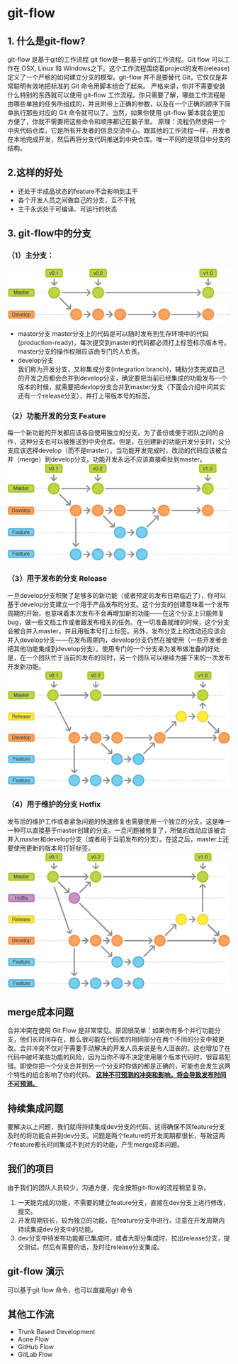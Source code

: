 # git-flow

## 1. 什么是git-flow?
git-flow 是基于git的工作流程
git flow是一套基于git的工作流程。Git flow 可以工作在 OSX, Linux 和 Windows之下。这个工作流程围绕着project的发布(release)定义了一个严格的如何建立分支的模型。git-flow 并不是要替代 Git，它仅仅是非常聪明有效地把标准的 Git 命令用脚本组合了起来。
严格来讲，你并不需要安装什么特别的东西就可以使用 git-flow 工作流程。你只需要了解，哪些工作流程是由哪些单独的任务所组成的，并且附带上正确的参数，以及在一个正确的顺序下简单执行那些对应的 Git 命令就可以了。当然，如果你使用 git-flow 脚本就会更加方便了，你就不需要把这些命令和顺序都记在脑子里。
原理：流程仍然使用一个中央代码仓库，它是所有开发者的信息交流中心。跟其他的工作流程一样，开发者在本地完成开发，然后再将分支代码推送到中央仓库。唯一不同的是项目中分支的结构。

## 2.这样的好处
* 还处于半成品状态的feature不会影响到主干
* 各个开发人员之间做自己的分支，互不干扰
* 主干永远处于可编译、可运行的状态

## 3. git-flow中的分支
### （1）主分支：
![主分支](./imgs/1.png)


* master分支 
master分支上的代码是可以随时发布到生存环境中的代码(production-ready)，每次提交到master的代码都必须打上标签标示版本号。master分支的操作权限应该由专门的人负责。
* develop分支  
我们称为开发分支，又称集成分支(integration branch)，辅助分支完成自己的开发之后都会合并到develop分支，确定要把当前已经集成的功能发布一个版本的时候，就需要把devlop分支合并到master分支（下面会介绍中间其实还有一个release分支），并打上带版本号的标签。

### （2）功能开发的分支 Feature
每一个新功能的开发都应该各自使用独立的分支。为了备份或便于团队之间的合作，这种分支也可以被推送到中央仓库。但是，在创建新的功能开发分支时，父分支应该选择develop（而不是master）。当功能开发完成时，改动的代码应该被合并（merge）到develop分支。功能开发永远不应该直接牵扯到master。
![主分支](./imgs/2.png)

### （3）用于发布的分支 Release
一旦develop分支积聚了足够多的新功能（或者预定的发布日期临近了），你可以基于develop分支建立一个用于产品发布的分支。这个分支的创建意味着一个发布周期的开始，也意味着本次发布不会再增加新的功能——在这个分支上只能修复bug，做一些文档工作或者跟发布相关的任务。在一切准备就绪的时候，这个分支会被合并入master，并且用版本号打上标签。另外，发布分支上的改动还应该合并入develop分支——在发布周期内，develop分支仍然在被使用（一些开发者会把其他功能集成到develop分支）。使用专门的一个分支来为发布做准备的好处是，在一个团队忙于当前的发布的同时，另一个团队可以继续为接下来的一次发布开发新功能。
![主分支](./imgs/3.png)

### （4）用于维护的分支 Hotfix   
发布后的维护工作或者紧急问题的快速修复也需要使用一个独立的分支。这是唯一一种可以直接基于master创建的分支。一旦问题被修复了，所做的改动应该被合并入master和develop分支（或者用于当前发布的分支）。在这之后，master上还要使用更新的版本号打好标签。  
![主分支](./imgs/4.png)  

## merge成本问题
合并冲突在使用 Git Flow 是非常常见。原因很简单：如果你有多个并行功能分支，他们长时间存在，那么很可能在代码库的相同部分在两个不同的分支中被更改。合并冲突不仅对于需要手动解决的开发人员来说是令人沮丧的。这也增加了在代码中破坏某些功能的风险，因为当你不得不决定使用哪个版本代码时，很容易犯错。即使你把一个分支合并到另一个分支时你做的都是正确的，可能也会发生这两个特性的组合影响了你的代码。
**<u>这种不可预测的冲突和影响，将会导致发布时间不可预测。</u>**

## 持续集成问题
要解决以上问题，我们就得持续集成dev分支的代码，这得确保不同feature分支及时的将功能合并到dev分支。问题是两个feature的开发周期都很长，导致这两个feature都长时间集成不到对方的功能，产生merge成本问题。

## 我们的项目
由于我们的团队人员较少，沟通方便，完全按照git-flow的流程稍显复杂。  
1. 一天能完成的功能，不需要的建立feature分支，直接在dev分支上进行修改，提交。
2. 开发周期较长，较为独立的功能，在feature分支中进行。注意在开发周期内持续集成dev分支中的功能。
3. dev分支中待发布功能都已集成时，或者大部分集成时，拉出release分支，提交测试。然后有需要的话，及时往release分支集成。

## git-flow 演示
可以基于git flow 命令，也可以直接用git 命令

## 其他工作流
* Trunk Based Development
* Aone Flow
* GitHub Flow
* GitLab Flow

